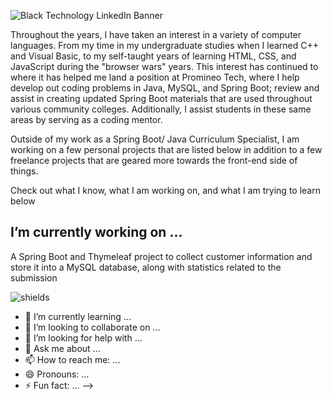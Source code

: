 ![Black Technology LinkedIn Banner](https://user-images.githubusercontent.com/66330433/111683584-0f1d0300-87fc-11eb-993d-0365f32e6683.png)

Throughout the years, I have taken an interest in a variety of computer languages.  From my time in my undergraduate studies when I learned C++ and Visual Basic, to my self-taught years of learning HTML, CSS, and JavaScript during the "browser wars" years.  This interest has continued to where it has helped me land a position at Promineo Tech, where I help develop out coding problems in Java, MySQL, and Spring Boot; review and assist in creating updated Spring Boot materials that are used throughout various community colleges.  Additionally, I assist students in these same areas by serving as a coding mentor.  

Outside of my work as a Spring Boot/ Java Curriculum Specialist, I am working on a few personal projects that are listed below in addition to a few freelance projects that are geared more towards the front-end side of things.  

Check out what I know, what I am working on, and what I am trying to learn below

## I’m currently working on ...

A Spring Boot and Thymeleaf project to collect customer information and store it into a MySQL database, along with statistics related to the submission 

![shields](https://img.shields.io/github/last-commit/jeff1haupt/FormSubmission)

- 🌱 I’m currently learning ...
- 👯 I’m looking to collaborate on ...
- 🤔 I’m looking for help with ...
- 💬 Ask me about ...
- 📫 How to reach me: ...
- 😄 Pronouns: ...
- ⚡ Fun fact: ...
-->
